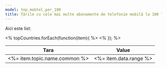 ```yaml
---
model: top_mobtel_per_100
title: Țările cu cele mai multe abonamente de telefonie mobilă la 100 locuitori
---
```


Aici este list:

<table class="">
<thead><tr><th>Tara</th><th>Value</th></tr></thead>
<tbody>
<% topCountries.forEach(function(item){ %>
<tr><td><%= item.topic.name.common %></td><td><%= item.data.range %></td></tr>
<% }); %>
</tbody>
</table>
